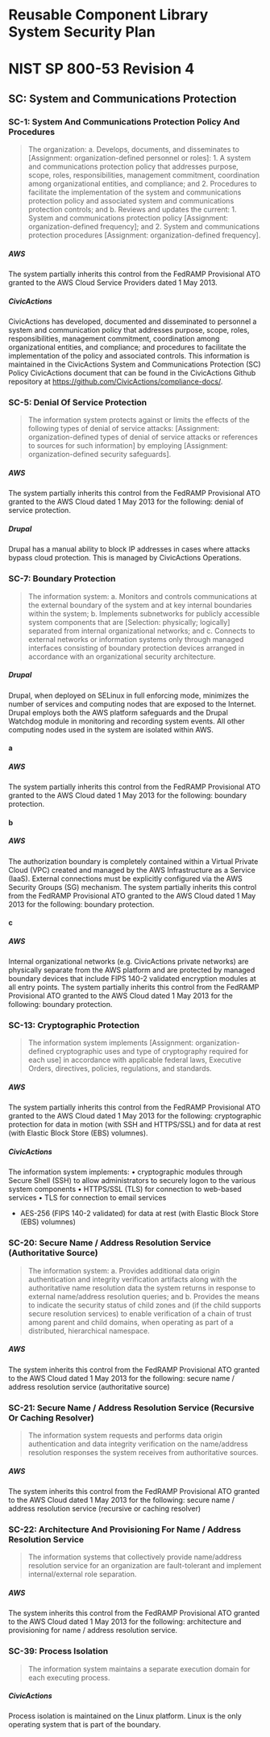# Reusable Component Library System Security Plan

# NIST SP 800-53 Revision 4

## SC: System and Communications Protection

### SC-1: System And Communications Protection Policy And Procedures

> The organization:
>   a.  Develops, documents, and disseminates to [Assignment: organization-defined
> personnel or roles]:
>     1.  A system and communications protection policy that addresses purpose,
> scope, roles, responsibilities, management commitment, coordination among organizational entities, and compliance; and
>     2.  Procedures to facilitate the implementation of the system and communications
> protection policy and associated system and communications protection controls; and
>   b.  Reviews and updates the current:
>     1.  System and communications protection policy [Assignment: organization-defined
> frequency]; and
>     2.  System and communications protection procedures [Assignment: organization-defined
> frequency].

##### AWS

The system partially inherits this control from the FedRAMP Provisional ATO granted to the AWS Cloud Service Providers dated 1 May 2013.


##### CivicActions

CivicActions has developed, documented and disseminated to personnel a system and communication policy that addresses purpose, scope, roles, responsibilities, management commitment, coordination among organizational entities, and compliance; and procedures to facilitate the implementation of the policy and associated controls. This information is maintained in the CivicActions System and Communications Protection (SC) Policy CivicActions document that can be found in the CivicActions Github repository at <https://github.com/CivicActions/compliance-docs/>.


### SC-5: Denial Of Service Protection

> The information system protects against or limits the effects of the following types of denial of service attacks: [Assignment: organization-defined types of denial of service attacks or references to sources for such information] by employing [Assignment: organization-defined security safeguards].

##### AWS

The system partially inherits this control from the FedRAMP Provisional ATO granted to the AWS Cloud dated 1 May 2013 for the following: denial of service protection.


##### Drupal

Drupal has a manual ability to block IP addresses in cases where attacks bypass cloud protection. This is managed by CivicActions Operations.


### SC-7: Boundary Protection

> The information system:
>   a.  Monitors and controls communications at the external boundary of the system
> and at key internal boundaries within the system;
>   b.  Implements subnetworks for publicly accessible system components that are
> [Selection: physically; logically] separated from internal organizational networks; and
>   c.  Connects to external networks or information systems only through managed
> interfaces consisting of boundary protection devices arranged in accordance with an organizational security architecture.

##### Drupal

Drupal, when deployed on SELinux in full enforcing mode, minimizes the number of services and computing nodes that are exposed to the Internet. Drupal employs both the AWS platform safeguards and the Drupal Watchdog module in monitoring and recording system events. All other computing nodes used in the system are isolated within AWS.


#### a

##### AWS

The system partially inherits this control from the FedRAMP Provisional ATO granted to the AWS Cloud dated 1 May 2013 for the following: boundary protection.


#### b

##### AWS

The authorization boundary is completely contained within a Virtual Private Cloud (VPC) created and managed by the AWS Infrastructure as a Service (IaaS). External connections must be explicitly configured via the AWS Security Groups (SG) mechanism.
The system partially inherits this control from the FedRAMP Provisional ATO granted to the AWS Cloud dated 1 May 2013 for the following: boundary protection.


#### c

##### AWS

Internal organizational networks (e.g. CivicActions private networks) are physically separate from the AWS platform and are protected by managed boundary devices that include FIPS 140-2 validated encryption modules at all entry points.
The system partially inherits this control from the FedRAMP Provisional ATO granted to the AWS Cloud dated 1 May 2013 for the following: boundary protection.


### SC-13: Cryptographic Protection

> The information system implements [Assignment: organization-defined cryptographic uses and type of cryptography required for each use] in accordance with applicable federal laws, Executive Orders, directives, policies, regulations, and standards.

##### AWS

The system partially inherits this control from the FedRAMP Provisional ATO granted to the AWS Cloud dated 1 May 2013 for the following: cryptographic protection for data in motion (with SSH and HTTPS/SSL) and for data at rest (with Elastic Block Store (EBS) volumnes).


##### CivicActions

The information system implements:
• cryptographic modules through Secure Shell (SSH) to allow administrators to securely logon to the various system components
• HTTPS/SSL (TLS) for connection to web-based services
• TLS for connection to email services
* AES-256 (FIPS 140-2 validated) for data at rest (with Elastic Block Store (EBS) volumnes)


### SC-20: Secure Name / Address Resolution Service (Authoritative Source)

> The information system:
>   a.  Provides additional data origin authentication and integrity verification
> artifacts along with the authoritative name resolution data the system returns in response to external name/address resolution queries; and
>   b.  Provides the means to indicate the security status of child zones and (if
> the child supports secure resolution services) to enable verification of a chain of trust among parent and child domains, when operating as part of a distributed, hierarchical namespace.

##### AWS

The system inherits this control from the FedRAMP Provisional ATO granted to the AWS Cloud dated 1 May 2013 for the following: secure name / address resolution service (authoritative source)


### SC-21: Secure Name / Address Resolution Service (Recursive Or Caching Resolver)

> The information system requests and performs data origin authentication and data integrity verification on the name/address resolution responses the system receives from authoritative sources.

##### AWS

The system inherits this control from the FedRAMP Provisional ATO granted to the AWS Cloud dated 1 May 2013 for the following: secure name / address resolution service (recursive or caching resolver)


### SC-22: Architecture And Provisioning For Name / Address Resolution Service

> The information systems that collectively provide name/address resolution service for an organization are fault-tolerant and implement internal/external role separation.

##### AWS

The system inherits this control from the FedRAMP Provisional ATO granted to the AWS Cloud dated 1 May 2013 for the following: architecture and provisioning for name / address resolution service.


### SC-39: Process Isolation

> The information system maintains a separate execution domain for each executing process.

##### CivicActions

Process isolation is maintained on the Linux platform. Linux is the only operating system that is part of the boundary.



